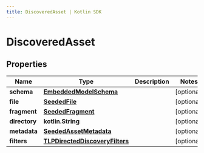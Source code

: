 ```yaml
---
title: DiscoveredAsset | Kotlin SDK
---
```



# DiscoveredAsset

## Properties
Name | Type | Description | Notes
------------ | ------------- | ------------- | -------------
**schema** | [**EmbeddedModelSchema**](EmbeddedModelSchema) |  |  [optional]
**file** | [**SeededFile**](SeededFile) |  |  [optional]
**fragment** | [**SeededFragment**](SeededFragment) |  |  [optional]
**directory** | **kotlin.String** |  |  [optional]
**metadata** | [**SeededAssetMetadata**](SeededAssetMetadata) |  |  [optional]
**filters** | [**TLPDirectedDiscoveryFilters**](TLPDirectedDiscoveryFilters) |  |  [optional]



